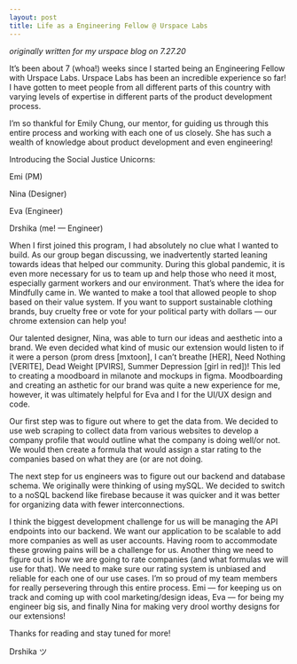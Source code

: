 ```yaml
---
layout: post
title: Life as a Engineering Fellow @ Urspace Labs
---
```

*originally written for my urspace blog on 7.27.20*

It’s been about 7 (whoa!) weeks since I started being an Engineering Fellow with Urspace Labs. Urspace Labs has been an incredible experience so far! I have gotten to meet people from all different parts of this country with varying levels of expertise in different parts of the product development process.

I’m so thankful for Emily Chung, our mentor, for guiding us through this entire process and working with each one of us closely. She has such a wealth of knowledge about product development and even engineering!

Introducing the Social Justice Unicorns:

Emi (PM)

Nina (Designer)

Eva (Engineer)

Drshika (me! — Engineer)

When I first joined this program, I had absolutely no clue what I wanted to build. As our group began discussing, we inadvertently started leaning towards ideas that helped our community. During this global pandemic, it is even more necessary for us to team up and help those who need it most, especially garment workers and our environment. That’s where the idea for Mindfully came in. We wanted to make a tool that allowed people to shop based on their value system. If you want to support sustainable clothing brands, buy cruelty free or vote for your political party with dollars — our chrome extension can help you!

Our talented designer, Nina, was able to turn our ideas and aesthetic into a brand. We even decided what kind of music our extension would listen to if it were a person (prom dress [mxtoon], I can’t breathe [HER], Need Nothing [VERITE], Dead Weight [PVIRS], Summer Depression [girl in red])! This led to creating a moodboard in milanote and mockups in figma. Moodboarding and creating an asthetic for our brand was quite a new experience for me, however, it was ultimately helpful for Eva and I for the UI/UX design and code.

Our first step was to figure out where to get the data from. We decided to use web scraping to collect data from various websites to develop a company profile that would outline what the company is doing well/or not. We would then create a formula that would assign a star rating to the companies based on what they are (or are not doing.

The next step for us engineers was to figure out our backend and database schema. We originally were thinking of using mySQL. We decided to switch to a noSQL backend like firebase because it was quicker and it was better for organizing data with fewer interconnections.

I think the biggest development challenge for us will be managing the API endpoints into our backend. We want our application to be scalable to add more companies as well as user accounts. Having room to accommodate these growing pains will be a challenge for us. Another thing we need to figure out is how we are going to rate companies (and what formulas we will use for that). We need to make sure our rating system is unbiased and reliable for each one of our use cases. I’m so proud of my team members for really persevering through this entire process. Emi — for keeping us on track and coming up with cool marketing/design ideas, Eva — for being my engineer big sis, and finally Nina for making very drool worthy designs for our extensions!

Thanks for reading and stay tuned for more!

Drshika ツ